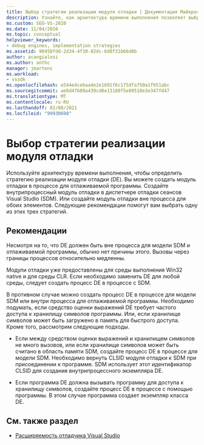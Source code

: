 ```yaml
---
title: Выбор стратегии реализации модуля отладки | Документация Майкрософт
description: Узнайте, как архитектура времени выполнения позволяет выбрать одну из нескольких стратегий реализации модуля отладки.
ms.custom: SEO-VS-2020
ms.date: 11/04/2016
ms.topic: conceptual
helpviewer_keywords:
- debug engines, implementation strategies
ms.assetid: 90458fdd-2d34-4f10-82dc-6d8f31b66d8b
author: acangialosi
ms.author: anthc
manager: jmartens
ms.workload:
- vssdk
ms.openlocfilehash: e544e4cebaa4e2e1691f6c175dfa750a1f951abc
ms.sourcegitcommit: ae6d47b09a439cd0e13180f5e89510e3e347fd47
ms.translationtype: MT
ms.contentlocale: ru-RU
ms.lasthandoff: 02/08/2021
ms.locfileid: "99930698"
---
```

# <a name="choose-a-debug-engine-implementation-strategy"></a>Выбор стратегии реализации модуля отладки
Используйте архитектуру времени выполнения, чтобы определить стратегию реализации модуля отладки (DE). Вы можете создать модуль отладки в процессе для отлаживаемой программы. Создайте внутрипроцессный модуль отладки в диспетчере отладки сеансов Visual Studio (SDM). Или создайте модуль отладки вне процесса для обоих элементов. Следующие рекомендации помогут вам выбрать одну из этих трех стратегий.

## <a name="guidelines"></a>Рекомендации
 Несмотря на то, что DE должен быть вне процесса для модели SDM и отлаживаемой программы, обычно нет причины этого. Вызовы через границы процессов относительно медленны.

 Модули отладки уже предоставлены для среды выполнения Win32 native и для среды CLR. Если необходимо заменить DE для любой среды, следует создать процесс DE в процессе с SDM.

 В противном случае можно создать процесс DE в процессе для модели SDM или внутри процесса для отлаживаемой программы. Необходимо подумать, если средство оценки выражений DE требует частого доступа к хранилищу символов программы. Или, если хранилище символов может быть загружено в память для быстрого доступа. Кроме того, рассмотрим следующие подходы.

- Если между средством оценки выражений и хранилищем символов не много вызовов, или если хранилище символов может быть считано в область памяти SDM, создайте процесс DE в процессе для модели SDM. Необходимо вернуть CLSID модуля отладки к SDM при присоединении к программе. SDM использует этот идентификатор CLSID для создания внутрипроцессного экземпляра DE.

- Если программа DE должна вызывать программу для доступа к хранилищу символов, создайте процесс DE в процессе с помощью программы. В этом случае программа создает экземпляр класса DE.

## <a name="see-also"></a>См. также раздел
- [Расширяемость отладчика Visual Studio](../../extensibility/debugger/visual-studio-debugger-extensibility.md)
